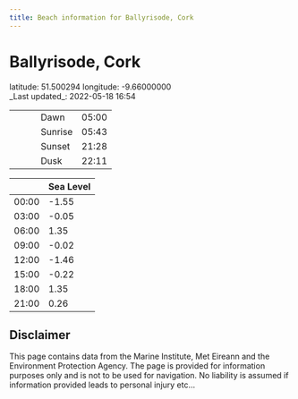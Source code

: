```yaml
---
title: Beach information for Ballyrisode, Cork
---
```

# Ballyrisode, Cork 

<div class="location-info">latitude: 51.500294 longitude: -9.66000000</div>
<div class="met-eireann-warnings"></div>
_Last updated_: 2022-05-18 16:54

|   |   |   |   |   |
|---|---|---|---|---|
|   |   |   | Dawn  | 05:00 |
|   |   |   | Sunrise  | 05:43 |
|   |   |   | Sunset  | 21:28 |
|   |   |   | Dusk  | 22:11 |

<div></div>

|   | Sea Level  |
|---|---|
| 00:00 | -1.55 |
| 03:00 | -0.05 |
| 06:00 | 1.35 |
| 09:00 | -0.02 |
| 12:00 | -1.46 |
| 15:00 | -0.22 |
| 18:00 | 1.35 |
| 21:00 | 0.26 |

## Disclaimer

This page contains data from the Marine Institute,
Met Eireann and the Environment Protection Agency. The page is provided for
information purposes only and is not to be used for navigation. No liability
is assumed if information provided leads to personal injury etc...